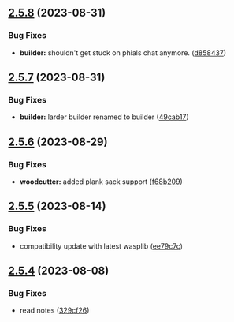 ## [2.5.8](https://github.com/Torwent/wasp-free/compare/v2.5.7...v2.5.8) (2023-08-31)


### Bug Fixes

* **builder:** shouldn't get stuck on phials chat anymore. ([d858437](https://github.com/Torwent/wasp-free/commit/d858437a21ba492ed04398be7abd2965210f2f3e))



## [2.5.7](https://github.com/Torwent/wasp-free/compare/v2.5.6...v2.5.7) (2023-08-31)


### Bug Fixes

* **builder:** larder builder renamed to builder ([49cab17](https://github.com/Torwent/wasp-free/commit/49cab17d91234ef35794ca0984c87802d23d3097))



## [2.5.6](https://github.com/Torwent/wasp-free/compare/v2.5.5...v2.5.6) (2023-08-29)


### Bug Fixes

* **woodcutter:** added plank sack support ([f68b209](https://github.com/Torwent/wasp-free/commit/f68b20930b16426361edd9974072b7441301b4b9))



## [2.5.5](https://github.com/Torwent/wasp-free/compare/v2.5.4...v2.5.5) (2023-08-14)


### Bug Fixes

* compatibility update with latest wasplib ([ee79c7c](https://github.com/Torwent/wasp-free/commit/ee79c7cbf8acf767ae1d2c7b199a544b51753226))



## [2.5.4](https://github.com/Torwent/wasp-free/compare/v2.5.3...v2.5.4) (2023-08-08)


### Bug Fixes

* read notes ([329cf26](https://github.com/Torwent/wasp-free/commit/329cf26f970d437e81d2c007f815750b660c6911))



